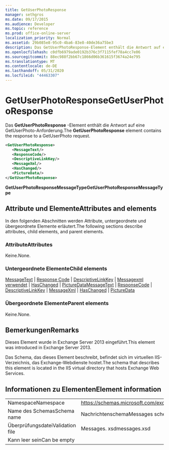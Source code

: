 ```yaml
---
title: GetUserPhotoResponse
manager: sethgros
ms.date: 09/17/2015
ms.audience: Developer
ms.topic: reference
ms.prod: office-online-server
localization_priority: Normal
ms.assetid: 29b085e8-95c0-4ba6-83e8-40de36a75be3
description: Das GetUserPhotoResponse-Element enthält die Antwort auf eine GetUserPhoto-Anforderung.
ms.openlocfilehash: c0dfb6979ade0192b376c3f7115fef78a4cc7e06
ms.sourcegitcommit: 88ec988f2bb67c1866d06b361615f3674a24e795
ms.translationtype: MT
ms.contentlocale: de-DE
ms.lasthandoff: 05/31/2020
ms.locfileid: "44463307"
---
```

# <a name="getuserphotoresponse"></a><span data-ttu-id="17bdc-103">GetUserPhotoResponse</span><span class="sxs-lookup"><span data-stu-id="17bdc-103">GetUserPhotoResponse</span></span>

<span data-ttu-id="17bdc-104">Das **GetUserPhotoResponse** -Element enthält die Antwort auf eine GetUserPhoto-Anforderung.</span><span class="sxs-lookup"><span data-stu-id="17bdc-104">The **GetUserPhotoResponse** element contains the response to a GetUserPhoto request.</span></span> 
  
```XML
<GetUserPhotoResponse>
   <MessageText/>
   <ResponseCode/>
   <DescriptiveLinkKey/>
   <MessageXml/>
   <HasChanged/>
   <PictureData/>
</GetUserPhotoResponse>
```

 <span data-ttu-id="17bdc-105">**GetUserPhotoResponseMessageType**</span><span class="sxs-lookup"><span data-stu-id="17bdc-105">**GetUserPhotoResponseMessageType**</span></span>
## <a name="attributes-and-elements"></a><span data-ttu-id="17bdc-106">Attribute und Elemente</span><span class="sxs-lookup"><span data-stu-id="17bdc-106">Attributes and elements</span></span>

<span data-ttu-id="17bdc-107">In den folgenden Abschnitten werden Attribute, untergeordnete und übergeordnete Elemente erläutert.</span><span class="sxs-lookup"><span data-stu-id="17bdc-107">The following sections describe attributes, child elements, and parent elements.</span></span>
  
### <a name="attributes"></a><span data-ttu-id="17bdc-108">Attribute</span><span class="sxs-lookup"><span data-stu-id="17bdc-108">Attributes</span></span>

<span data-ttu-id="17bdc-109">Keine.</span><span class="sxs-lookup"><span data-stu-id="17bdc-109">None.</span></span>
  
### <a name="child-elements"></a><span data-ttu-id="17bdc-110">Untergeordnete Elemente</span><span class="sxs-lookup"><span data-stu-id="17bdc-110">Child elements</span></span>

<span data-ttu-id="17bdc-111">[MessageText](messagetext.md)  |  [Response Code](responsecode.md)  |  [DescriptiveLinkKey](descriptivelinkkey.md)  |  [Messagexml verwendet](messagexml.md)  |  [HasChanged](haschanged.md)  |  [PictureData](picturedata.md)</span><span class="sxs-lookup"><span data-stu-id="17bdc-111">[MessageText](messagetext.md) | [ResponseCode](responsecode.md) | [DescriptiveLinkKey](descriptivelinkkey.md) | [MessageXml](messagexml.md) | [HasChanged](haschanged.md) | [PictureData](picturedata.md)</span></span>
  
### <a name="parent-elements"></a><span data-ttu-id="17bdc-112">Übergeordnete Elemente</span><span class="sxs-lookup"><span data-stu-id="17bdc-112">Parent elements</span></span>

<span data-ttu-id="17bdc-113">Keine.</span><span class="sxs-lookup"><span data-stu-id="17bdc-113">None.</span></span>
  
## <a name="remarks"></a><span data-ttu-id="17bdc-114">Bemerkungen</span><span class="sxs-lookup"><span data-stu-id="17bdc-114">Remarks</span></span>

<span data-ttu-id="17bdc-115">Dieses Element wurde in Exchange Server 2013 eingeführt.</span><span class="sxs-lookup"><span data-stu-id="17bdc-115">This element was introduced in Exchange Server 2013.</span></span>
  
<span data-ttu-id="17bdc-116">Das Schema, das dieses Element beschreibt, befindet sich im virtuellen IIS-Verzeichnis, das Exchange-Webdienste hostet.</span><span class="sxs-lookup"><span data-stu-id="17bdc-116">The schema that describes this element is located in the IIS virtual directory that hosts Exchange Web Services.</span></span>
  
## <a name="element-information"></a><span data-ttu-id="17bdc-117">Informationen zu Elementen</span><span class="sxs-lookup"><span data-stu-id="17bdc-117">Element information</span></span>

|||
|:-----|:-----|
|<span data-ttu-id="17bdc-118">Namespace</span><span class="sxs-lookup"><span data-stu-id="17bdc-118">Namespace</span></span>  <br/> |https://schemas.microsoft.com/exchange/services/2006/messages  <br/> |
|<span data-ttu-id="17bdc-119">Name des Schemas</span><span class="sxs-lookup"><span data-stu-id="17bdc-119">Schema name</span></span>  <br/> |<span data-ttu-id="17bdc-120">Nachrichtenschema</span><span class="sxs-lookup"><span data-stu-id="17bdc-120">Messages schema</span></span>  <br/> |
|<span data-ttu-id="17bdc-121">Überprüfungsdatei</span><span class="sxs-lookup"><span data-stu-id="17bdc-121">Validation file</span></span>  <br/> |<span data-ttu-id="17bdc-122">Messages. xsd</span><span class="sxs-lookup"><span data-stu-id="17bdc-122">messages.xsd</span></span>  <br/> |
|<span data-ttu-id="17bdc-123">Kann leer sein</span><span class="sxs-lookup"><span data-stu-id="17bdc-123">Can be empty</span></span>  <br/> ||
   

